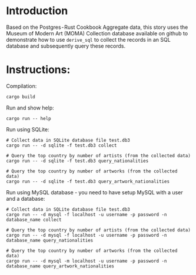 # Introduction

Based on the Postgres - Rust Cookbook Aggregate data, this story uses the Museum of Modern Art (MOMA) Collection database available on github to demonstrate how to use `derive_sql` to collect the records in an SQL database and subsequently query these records.

# Instructions:

Compilation:
```
cargo build
```

Run and show help:
```
cargo run -- help 
```

Run using SQLite:
```
# Collect data in SQLite database file test.db3
cargo run -- -d sqlite -f test.db3 collect

# Query the top country by number of artists (from the collected data)
cargo run -- -d sqlite -f test.db3 query_nationalities

# Query the top country by number of artworks (from the collected data)
cargo run -- -d sqlite -f test.db3 query_artwork_nationalities
```

Run using MySQL database - you need to have setup MySQL with a user and a database:
```
# Collect data in SQLite database file test.db3
cargo run -- -d mysql -f localhost -u username -p password -n database_name collect

# Query the top country by number of artists (from the collected data)
cargo run -- -d mysql -f localhost -u username -p password -n database_name query_nationalities

# Query the top country by number of artworks (from the collected data)
cargo run -- -d mysql -m localhost -u username -p password -n database_name query_artwork_nationalities
```


